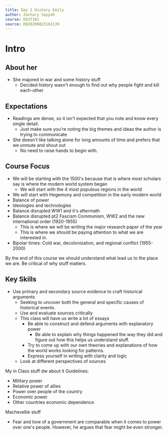```yaml
---
title: Day 1 History Emily
author: Zachary Sayyah
course: HIST101
source: KB20200823163139
---
```

# Intro

## About her
- She majored in war and some history stuff
    - Decided history wasn't enough to find out why people fight and kill each-other

## Expectations
- Readings are dense, so it isn't expected that you note and know every single detail.
    - Just make sure you're noting the big themes and ideas the author is trying to communicate
- She doesn't like talking alone for long amounts of time and prefers that we unmute and shout out
    - No need to raise hands to begin with.


## Course Focus
- We will be starting with the 1500's because that is where most scholars say is where the modern world system began
    - We will start with the 4 most populous regions in the world 
- We will start with Hegemony and competition in the early modern world
- Balance of power
- Ideologies and technologies
- Balance disrupted WW1 and it's aftermath
- Balance disrupted pt2 Fascism Communism, WW2 and the new international order (1920-1955)
    - This is where we will be writing the major research paper of the year
    - This is where we should be paying attention to what we are interested in.
- Bipolar times: Cold war, decolonization, and regional conflict (1955-2000)

By the end of this course we should understand what lead us to the place we are. Be critical of why stuff matters.

## Key Skills
- Use primary and secondary source evidence to craft historical arguments
    - Seeking to uncover both the general and specific causes of historical events.
    - Use and evaluate sources critically
    - This class will have us write a lot of essays
        - Be able to construct and defend arguments with explanatory power
            - Be able to explain why things happened the way they did and figure out how this helps us understand stuff.
        - Try to come up with our own theories and explanations of how the world works looking for patterns.
        - Express yourself in writing with clarity and logic
    - Look at different perspectives of sources

My in Class stuff dw about it
Guidelines:
- Military power
- Relative power of allies
- Power over people of the country
- Economic power
- Other countries economic dependence

Machevellie stuff
- Fear and love of a government are comparable when it comes to power over one's people. However, he argues that fear might be even stronger.

